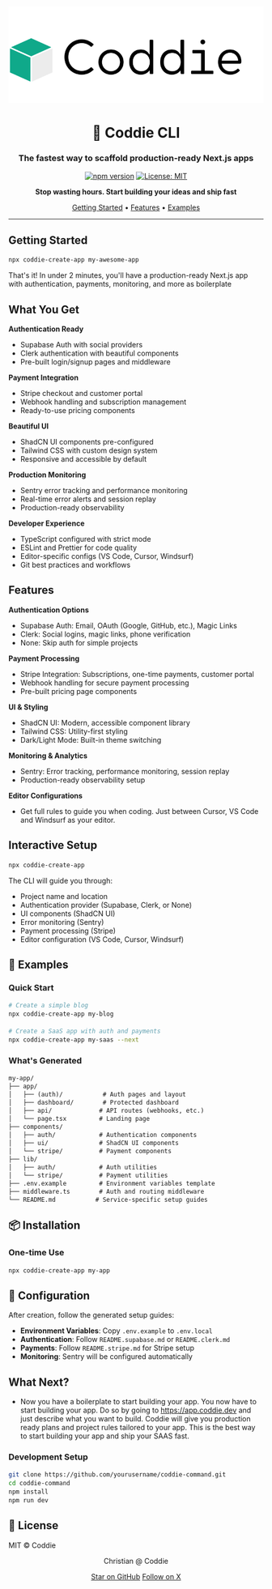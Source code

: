 <div align="center">
  <img src="/assets/coddie-logo.svg" alt="Coddie CLI Demo" width="800"/>

  # 🚀 Coddie CLI

  ### The fastest way to scaffold production-ready Next.js apps

  [![npm version](https://badge.fury.io/js/coddie-command.svg)](https://www.npmjs.com/package/coddie-command)
  [![License: MIT](https://img.shields.io/badge/License-MIT-yellow.svg)](https://opensource.org/licenses/MIT)

  **Stop wasting hours. Start building your ideas and ship fast**

  [Getting Started](#-getting-started) • [Features](#-features) • [Examples](#-examples)
</div>

---

## Getting Started

```bash
npx coddie-create-app my-awesome-app
```
That's it! In under 2 minutes, you'll have a production-ready Next.js app with authentication, payments, monitoring, and more as boilerplate

## What You Get
**Authentication Ready**
- Supabase Auth with social providers
- Clerk authentication with beautiful components
- Pre-built login/signup pages and middleware

**Payment Integration**
- Stripe checkout and customer portal
- Webhook handling and subscription management
- Ready-to-use pricing components

**Beautiful UI**
- ShadCN UI components pre-configured
- Tailwind CSS with custom design system
- Responsive and accessible by default

**Production Monitoring**
- Sentry error tracking and performance monitoring
- Real-time error alerts and session replay
- Production-ready observability

**Developer Experience**
- TypeScript configured with strict mode
- ESLint and Prettier for code quality
- Editor-specific configs (VS Code, Cursor, Windsurf)
- Git best practices and workflows

## Features
**Authentication Options**
- Supabase Auth: Email, OAuth (Google, GitHub, etc.), Magic Links
- Clerk: Social logins, magic links, phone verification
- None: Skip auth for simple projects

**Payment Processing**
- Stripe Integration: Subscriptions, one-time payments, customer portal
- Webhook handling for secure payment processing
- Pre-built pricing page components

**UI & Styling**
- ShadCN UI: Modern, accessible component library
- Tailwind CSS: Utility-first styling
- Dark/Light Mode: Built-in theme switching

**Monitoring & Analytics**
- Sentry: Error tracking, performance monitoring, session replay
- Production-ready observability setup

**Editor Configurations**
- Get full rules to guide you when coding. Just between Cursor, VS Code and Windsurf as your editor.

## Interactive Setup
```bash
npx coddie-create-app
```
The CLI will guide you through:

- Project name and location
- Authentication provider (Supabase, Clerk, or None)
- UI components (ShadCN UI)
- Error monitoring (Sentry)
- Payment processing (Stripe)
- Editor configuration (VS Code, Cursor, Windsurf)

## 🚀 Examples
### Quick Start
```bash
# Create a simple blog
npx coddie-create-app my-blog

# Create a SaaS app with auth and payments
npx coddie-create-app my-saas --next
```
### What's Generated
```
my-app/
├── app/
│   ├── (auth)/           # Auth pages and layout
│   ├── dashboard/        # Protected dashboard
│   ├── api/             # API routes (webhooks, etc.)
│   └── page.tsx         # Landing page
├── components/
│   ├── auth/            # Authentication components
│   ├── ui/              # ShadCN UI components
│   └── stripe/          # Payment components
├── lib/
│   ├── auth/            # Auth utilities
│   └── stripe/          # Payment utilities
├── .env.example         # Environment variables template
├── middleware.ts        # Auth and routing middleware
└── README.md           # Service-specific setup guides
```

## 📦 Installation
### One-time Use
```bash
npx coddie-create-app my-app
```

## 🔧 Configuration
After creation, follow the generated setup guides:

- **Environment Variables**: Copy `.env.example` to `.env.local`
- **Authentication**: Follow `README.supabase.md` or `README.clerk.md`
- **Payments**: Follow `README.stripe.md` for Stripe setup
- **Monitoring**: Sentry will be configured automatically

## What Next?
- Now you have a boilerplate to start building your app. You now have to start building your app. Do so by going to https://app.coddie.dev and just describe what you want to build. Coddie will give you production ready plans and project rules tailored to your app. This is the best way to start building your app and ship your SAAS fast.

### Development Setup
```bash
git clone https://github.com/yourusername/coddie-command.git
cd coddie-command
npm install
npm run dev
```

## 📄 License
MIT © Coddie

<div align="center">
  <p>Christian @ Coddie</p>
  <p>
    <a href="https://github.com/christianaime">Star on GitHub</a>
    <a href="https://x.com/_ChristianAime">Follow on X</a>
  </p>
</div>